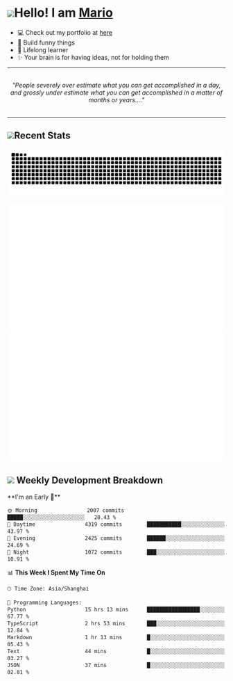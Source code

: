 <h1><a href = "#"><img src="https://media.giphy.com/media/VgCDAzcKvsR6OM0uWg/giphy.gif" width="50"></a><span>Hello! I am <a href="https://github.com/mario1in">Mario</a></span></h1>

- 💻 Check out my portfolio at [here](https://shixiong.name)
- 🔨 Build funny things
- 🚀 Lifelong learner
- ✨ Your brain is for having ideas, not for holding them

<hr/>
<br/>
<div align="center">
<i>"People severely over estimate what you can get accomplished in a day, and grossly under estimate what you can get accomplished in a matter of months or years...." </i>
</div>
<br/>
<hr/>

<h2 align="left">
  <a href="#"><img src="https://emojis.slackmojis.com/emojis/images/1643514389/3643/cool-doge.gif?1643514389" height="30"></a>Recent Stats
</h2>

<picture>
  <source
    media="(prefers-color-scheme: dark)"
    srcset="https://raw.githubusercontent.com/mario1in/mario1in/output/github-contribution-grid-snake-dark.svg"
  />
  <source
    media="(prefers-color-scheme: light)"
    srcset="https://raw.githubusercontent.com/mario1in/mario1in/output/github-contribution-grid-snake.svg"
  />
  <img
    alt="github contribution grid snake animation"
    src="https://raw.githubusercontent.com/mario1in/mario1in/output/github-contribution-grid-snake.svg"
  />
</picture>

![overview](https://raw.githubusercontent.com/mario1in/mario1in/stats-output/generated/overview.svg)
![languages](https://raw.githubusercontent.com/mario1in/mario1in/stats-output/generated/languages.svg)

<h2 align="left">
  <a href="#"><img src="https://emojis.slackmojis.com/emojis/images/1643514062/184/nyancat_big.gif?1643514062" height="30"></a> Weekly Development Breakdown
</h2>
<!--START_SECTION:waka-->
**I'm an Early 🐤** 

```text
🌞 Morning                2007 commits        █████░░░░░░░░░░░░░░░░░░░░   20.43 % 
🌆 Daytime                4319 commits        ███████████░░░░░░░░░░░░░░   43.97 % 
🌃 Evening                2425 commits        ██████░░░░░░░░░░░░░░░░░░░   24.69 % 
🌙 Night                  1072 commits        ███░░░░░░░░░░░░░░░░░░░░░░   10.91 % 
```


📊 **This Week I Spent My Time On** 

```text
🕑︎ Time Zone: Asia/Shanghai

💬 Programming Languages: 
Python                   15 hrs 13 mins      █████████████████░░░░░░░░   67.77 % 
TypeScript               2 hrs 53 mins       ███░░░░░░░░░░░░░░░░░░░░░░   12.84 % 
Markdown                 1 hr 13 mins        █░░░░░░░░░░░░░░░░░░░░░░░░   05.43 % 
Text                     44 mins             █░░░░░░░░░░░░░░░░░░░░░░░░   03.27 % 
JSON                     37 mins             █░░░░░░░░░░░░░░░░░░░░░░░░   02.81 % 
```


<!--END_SECTION:waka-->

